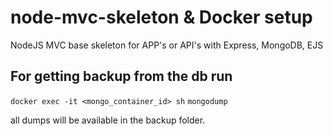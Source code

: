 # node-mvc-skeleton & Docker setup
NodeJS MVC base skeleton for APP's or API's with Express, MongoDB, EJS


## For getting backup from the db run

`docker exec -it <mongo_container_id> sh`
`mongodump`

all dumps will be available in the backup folder. 
